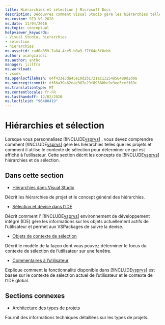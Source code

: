 ```yaml
---
title: Hiérarchies et sélection | Microsoft Docs
description: Découvrez comment Visual Studio gère les hiérarchies telles que les projets, et comment il utilise le contexte de sélection pour déterminer ce qui est affiché à l’utilisateur.
ms.custom: SEO-VS-2020
ms.date: 11/04/2016
ms.topic: conceptual
helpviewer_keywords:
- Visual Studio, hierarchies
- selection
- hierarchies
ms.assetid: cad0a859-7a84-4ce5-b0a9-f7f64e5f8ebb
author: acangialosi
ms.author: anthc
manager: jillfra
ms.workload:
- vssdk
ms.openlocfilehash: 04f433e3da45e10d2b1721ac13254856489d2d0a
ms.sourcegitcommit: df6ba39a62eae387e29f89388be9e3ee5ceff69c
ms.translationtype: MT
ms.contentlocale: fr-FR
ms.lasthandoff: 12/02/2020
ms.locfileid: "96480419"
---
```

# <a name="hierarchies-and-selection"></a>Hiérarchies et sélection
Lorsque vous personnalisez [!INCLUDE[vsprvs](../../code-quality/includes/vsprvs_md.md)] , vous devez comprendre comment [!INCLUDE[vsprvs](../../code-quality/includes/vsprvs_md.md)] gère les hiérarchies telles que les projets et comment il utilise le contexte de sélection pour déterminer ce qui est affiché à l’utilisateur. Cette section décrit les concepts de [!INCLUDE[vsprvs](../../code-quality/includes/vsprvs_md.md)] hiérarchies et de sélection.

## <a name="in-this-section"></a>Dans cette section
- [Hiérarchies dans Visual Studio](../../extensibility/internals/hierarchies-in-visual-studio.md)

 Décrit les hiérarchies de projet et le concept général des hiérarchies.

- [Sélection et devise dans l’IDE](../../extensibility/internals/selection-and-currency-in-the-ide.md)

 Décrit comment l' [!INCLUDE[vsprvs](../../code-quality/includes/vsprvs_md.md)] environnement de développement intégré (IDE) gère les informations sur les objets actuellement actifs de l’utilisateur et permet aux VSPackages de suivre la devise.

- [Objets de contexte de sélection](../../extensibility/internals/selection-context-objects.md)

 Décrit le modèle de la façon dont vous pouvez déterminer le focus du contexte de sélection de l’utilisateur sur une fenêtre.

- [Commentaires à l’utilisateur](../../extensibility/internals/feedback-to-the-user.md)

 Explique comment la fonctionnalité disponible dans [!INCLUDE[vsprvs](../../code-quality/includes/vsprvs_md.md)] est basée sur le contexte de sélection actuel de l’utilisateur et le contexte de l’IDE global.

## <a name="related-sections"></a>Sections connexes
- [Architecture des types de projets](../../extensibility/internals/project-types-architecture.md)

 Fournit des informations techniques détaillées sur les types de projets.
